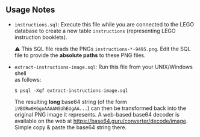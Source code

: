 ## Usage Notes

- `instructions.sql`: Execute this file while you are connected to the LEGO database 
  to create a new table `instructions` (representing LEGO instruction booklets).

  ⚠️ This SQL file reads the PNGs `instructions-*-9495.png`.  Edit the SQL file to
  provide the **absolute paths** to these PNG files.

- `extract-instructions-image.sql`: Run this file from your UNIX/Windows shell  
  as follows:

  ~~~
  $ psql -Xqf extract-instructions-image.sql
  ~~~

  The resulting **long** base64 string (of the form `iVBORw0KGgoAAAANSUhEUgAA...`)
  can then be transformed back into the original PNG image it represents.  A web-based
  base64 decoder is available on the web at https://base64.guru/converter/decode/image.
  Simple copy & paste the base64 string there.





